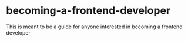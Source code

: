 # becoming-a-frontend-developer
This is meant to be a guide for anyone interested in becoming a frontend developer 

